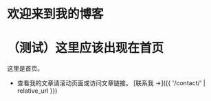 # 欢迎来到我的博客
# （测试）这里应该出现在首页

这里是首页。  
- 查看我的文章请滚动页面或访问文章链接。
[联系我 →]({{ '/contact/' | relative_url }})
